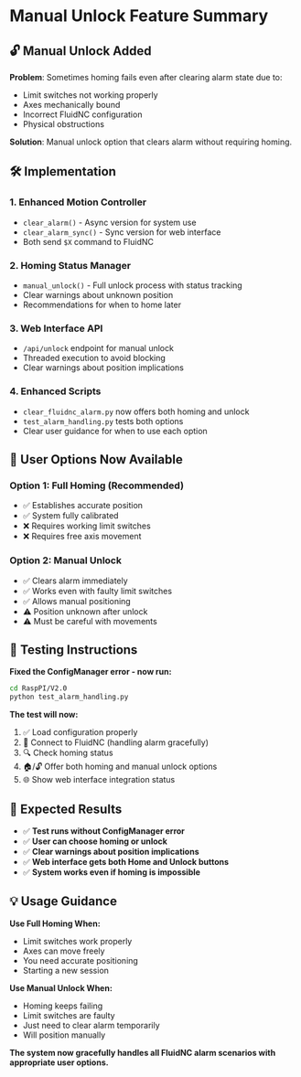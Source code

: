 # Manual Unlock Feature Summary

## 🔓 **Manual Unlock Added**

**Problem**: Sometimes homing fails even after clearing alarm state due to:
- Limit switches not working properly
- Axes mechanically bound
- Incorrect FluidNC configuration
- Physical obstructions

**Solution**: Manual unlock option that clears alarm without requiring homing.

## 🛠️ **Implementation**

### 1. **Enhanced Motion Controller**
- `clear_alarm()` - Async version for system use
- `clear_alarm_sync()` - Sync version for web interface
- Both send `$X` command to FluidNC

### 2. **Homing Status Manager**
- `manual_unlock()` - Full unlock process with status tracking
- Clear warnings about unknown position
- Recommendations for when to home later

### 3. **Web Interface API**
- `/api/unlock` endpoint for manual unlock
- Threaded execution to avoid blocking
- Clear warnings about position implications

### 4. **Enhanced Scripts**
- `clear_fluidnc_alarm.py` now offers both homing and unlock
- `test_alarm_handling.py` tests both options
- Clear user guidance for when to use each option

## 🎯 **User Options Now Available**

### **Option 1: Full Homing (Recommended)**
- ✅ Establishes accurate position
- ✅ System fully calibrated
- ❌ Requires working limit switches
- ❌ Requires free axis movement

### **Option 2: Manual Unlock**
- ✅ Clears alarm immediately
- ✅ Works even with faulty limit switches
- ✅ Allows manual positioning
- ⚠️ Position unknown after unlock
- ⚠️ Must be careful with movements

## 🧪 **Testing Instructions**

**Fixed the ConfigManager error - now run:**

```bash
cd RaspPI/V2.0
python test_alarm_handling.py
```

**The test will now:**
1. ✅ Load configuration properly
2. 🔌 Connect to FluidNC (handling alarm gracefully)
3. 🔍 Check homing status
4. 🏠/🔓 Offer both homing and manual unlock options
5. 🌐 Show web interface integration status

## 🎯 **Expected Results**

- ✅ **Test runs without ConfigManager error**
- ✅ **User can choose homing or unlock**
- ✅ **Clear warnings about position implications**
- ✅ **Web interface gets both Home and Unlock buttons**
- ✅ **System works even if homing is impossible**

## 💡 **Usage Guidance**

**Use Full Homing When:**
- Limit switches work properly
- Axes can move freely
- You need accurate positioning
- Starting a new session

**Use Manual Unlock When:**
- Homing keeps failing
- Limit switches are faulty
- Just need to clear alarm temporarily
- Will position manually

**The system now gracefully handles all FluidNC alarm scenarios with appropriate user options.**